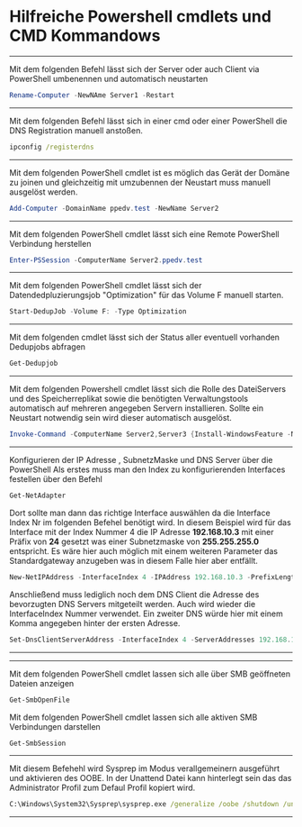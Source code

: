 # Hilfreiche Powershell cmdlets und CMD Kommandows

---

Mit dem folgenden Befehl lässt sich der Server oder auch Client via PowerShell umbenennen und automatisch neustarten

```powershell
Rename-Computer -NewNAme Server1 -Restart 
```
---

Mit dem folgenden Befehl lässt sich in einer cmd oder einer PowerShell die DNS Registration manuell anstoßen.

```cmd
ipconfig /registerdns
```

---
Mit dem folgenden PowerShell cmdlet ist es möglich das Gerät der Domäne zu joinen und gleichzeitig mit umzubennen der Neustart muss manuell ausgelöst werden.

```powershell
Add-Computer -DomainName ppedv.test -NewName Server2
```
---
Mit dem folgenden PowerShell cmdlet lässt sich eine Remote PowerShell Verbindung herstellen

```powershell
Enter-PSSession -ComputerName Server2.ppedv.test
```
---
Mit dem folgenden PowerShell cmdlet lässt sich der Datendedpluzierungsjob "Optimization" für das Volume F manuell starten. 
```powershell
Start-DedupJob -Volume F: -Type Optimization
```
--- 
Mit dem folgenden cmdlet lässt sich der Status aller eventuell vorhanden Dedupjobs abfragen
```powershell
Get-Dedupjob
```
---
Mit dem folgenden Powershell cmdlet lässt sich die Rolle des DateiServers und des Speicherreplikat sowie die benötigten Verwaltungstools automatisch auf mehreren angegeben Servern installieren. Sollte ein Neustart notwendig sein wird dieser automatisch ausgelöst. 
```powershell
Invoke-Command -ComputerName Server2,Server3 {Install-WindowsFeature -Name FS-FileServer,Storage-Replica -IncludeManagementTools -Restart}
```
---
Konfigurieren der IP Adresse , SubnetzMaske und DNS Server über die PowerShell
Als erstes muss man den Index zu konfigurierenden Interfaces festellen über den Befehl
```powershell
Get-NetAdapter
```
Dort sollte man dann das richtige Interface auswählen da die Interface Index Nr im folgenden Befehel benötigt wird. In diesem Beispiel wird für das Interface mit der Index Nummer 4 die IP Adresse **192.168.10.3** mit einer Präfix von **24** gesetzt was einer Subnetzmaske von **255.255.255.0** entspricht. Es wäre hier auch möglich mit einem weiteren Parameter das Standardgateway anzugeben was in diesem Falle hier aber entfällt.
```powershell
New-NetIPAddress -InterfaceIndex 4 -IPAddress 192.168.10.3 -PrefixLength 24 
```
Anschließend muss lediglich noch dem DNS Client die Adresse des bevorzugten DNS Servers mitgeteilt werden. Auch wird wieder die InterfaceIndex Nummer verwendet. Ein zweiter DNS würde hier mit einem Komma angegeben hinter der ersten Adresse.
```powershell
Set-DnsClientServerAddress -InterfaceIndex 4 -ServerAddresses 192.168.10.1
```
---

---
Mit dem folgenden PowerShell cmdlet lassen sich alle über SMB geöffneten Dateien anzeigen
```powershell
Get-SmbOpenFile
```
Mit dem folgenden PowerShell cmdlet lassen sich alle aktiven SMB Verbindungen darstellen
```powershell
Get-SmbSession
```
---
Mit diesem Befehehl wird Sysprep im Modus verallgemeinern ausgeführt und aktivieren des OOBE. In der Unattend Datei kann hinterlegt sein das das Administrator Profil zum Defaul Profil kopiert wird.
```cmd
C:\Windows\System32\Sysprep\sysprep.exe /generalize /oobe /shutdown /unattend:F:\Copyprofile.xml
```
---



